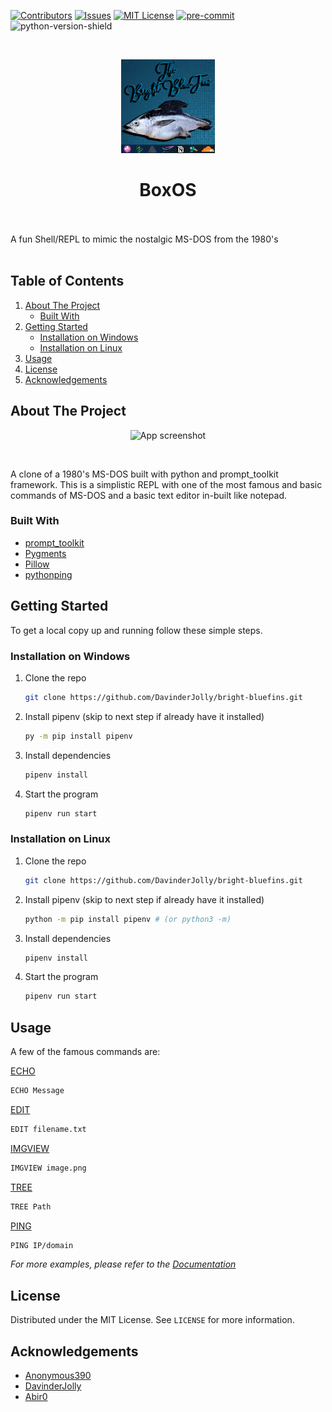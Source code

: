 <!-- SHIELDS -->

[![Contributors][contributors-shield]][contributors-url]
[![Issues][issues-shield]][issues-url]
[![MIT License][license-shield]][license-url]
[![pre-commit][pre-commit-shield]][pre-commit-url]
![python-version-shield]

<!-- PROJECT LOGO -->
<br>
<p align="center">
  <a href="https://github.com/DavinderJolly/bright-bluefins">
    <img src="docs/images/logo.png" alt="Logo" width="150" height="150">
  </a>
  <h1 align="center">BoxOS</h1>
  <br>
  <br>
  A fun Shell/REPL to mimic the nostalgic MS-DOS from the 1980's
  <br>
  <br>
</p>

<!-- TABLE OF CONTENTS -->

## Table of Contents

1. [About The Project](#about-the-project)
   - [Built With](#built-with)
1. [Getting Started](#getting-started)
   - [Installation on Windows](#Installation-on-Windows)
   - [Installation on Linux](#Installation-on-Linux)
1. [Usage](#usage)
1. [License](#license)
1. [Acknowledgements](#acknowledgements)

<!-- ABOUT THE PROJECT -->

## About The Project

<p align="center">
    <img src="screenshot-url" alt="App screenshot">
</p> <br>

A clone of a 1980's MS-DOS built with python and prompt_toolkit framework.
This is a simplistic REPL with one of the most famous and basic commands of MS-DOS
and a basic text editor in-built like notepad.

### Built With

- [prompt_toolkit](https://pypi.org/project/prompt-toolkit/)
- [Pygments](https://pypi.org/project/Pygments/)
- [Pillow](https://pypi.org/project/Pillow/)
- [pythonping](https://pypi.org/project/pythonping/)

<!-- GETTING STARTED -->

## Getting Started

To get a local copy up and running follow these simple steps.

### Installation on Windows

1. Clone the repo
   ```sh
   git clone https://github.com/DavinderJolly/bright-bluefins.git
   ```
1. Install pipenv (skip to next step if already have it installed)

   ```sh
   py -m pip install pipenv
   ```

1. Install dependencies

   ```sh
   pipenv install
   ```

1. Start the program
   ```sh
   pipenv run start
   ```

### Installation on Linux

1. Clone the repo

   ```sh
   git clone https://github.com/DavinderJolly/bright-bluefins.git
   ```

1. Install pipenv (skip to next step if already have it installed)

   ```sh
   python -m pip install pipenv # (or python3 -m)
   ```

1. Install dependencies

   ```sh
   pipenv install
   ```

1. Start the program
   ```sh
   pipenv run start
   ```
   <!-- USAGE EXAMPLES -->

## Usage

A few of the famous commands are:

[ECHO](/docs/ShellCommands.md#echo)

```sh
ECHO Message
```

[EDIT](/docs/ShellCommands.md#edit)

```sh
EDIT filename.txt
```

[IMGVIEW](/docs/ShellCommands.md#imgview)

```sh
IMGVIEW image.png
```

[TREE](/docs/ShellCommands.md#tree)

```sh
TREE Path
```

[PING](/docs/ShellCommands.md#ping)

```sh
PING IP/domain
```

_For more examples, please refer to the [Documentation](https://example.com)_

<!-- LICENSE -->

## License

Distributed under the MIT License. See `LICENSE` for more information.

<!-- ACKNOWLEDGEMENTS -->

## Acknowledgements

- [Anonymous390](https://github.com/Anonymous390)
- [DavinderJolly](https://github.com/DavinderJolly)
- [Abir0](https://github.com/abir0)

<!-- MARKDOWN LINKS & IMAGES -->
<!-- https://www.markdownguide.org/basic-syntax/#reference-style-links -->

[contributors-url]: https://github.com/DavinderJolly/bright-bluefins/graphs/contributors
[contributors-shield]: https://img.shields.io/github/contributors/DavinderJolly/bright-bluefins?style=flat
[issues-url]: https://github.com/DavinderJolly/bright-bluefins/issues
[issues-shield]: https://img.shields.io/github/issues/DavinderJolly/bright-bluefins?style=flat
[license-url]: https://github.com/DavinderJolly/bright-bluefins/blob/master/LICENSE.txt
[license-shield]: https://img.shields.io/github/license/DavinderJolly/bright-bluefins?style-flat
[pre-commit-url]: https://github.com/pre-commit/pre-commit
[pre-commit-shield]: https://img.shields.io/badge/pre--commit-enabled-brightgreen?logo=pre-commit&logoColor=white
[python-version-shield]: https://img.shields.io/github/pipenv/locked/python-version/DavinderJolly/Bright-Bluefins
